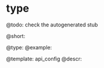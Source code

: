 type
=============

@todo:
	check the autogenerated stub


@short:
	

@type: 
@example:


@template:	api_config
@descr:


